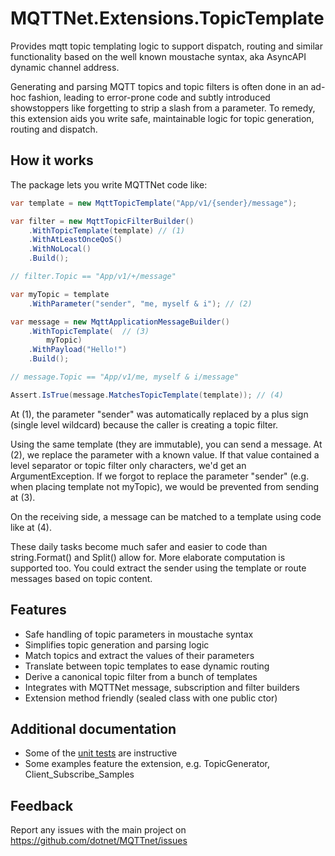 # MQTTNet.Extensions.TopicTemplate

Provides mqtt topic templating logic to support dispatch, routing and
similar functionality based on the well known moustache syntax, aka
AsyncAPI dynamic channel address.

Generating and parsing MQTT topics and topic filters is often done in
an ad-hoc fashion, leading to error-prone code and subtly introduced
showstoppers like forgetting to strip a slash from a parameter.  To
remedy, this extension aids you write safe, maintainable logic
for topic generation, routing and dispatch.


## How it works

The package lets you write MQTTNet code like:
```csharp
var template = new MqttTopicTemplate("App/v1/{sender}/message");

var filter = new MqttTopicFilterBuilder()
    .WithTopicTemplate(template) // (1)
    .WithAtLeastOnceQoS()
    .WithNoLocal()
    .Build();

// filter.Topic == "App/v1/+/message"

var myTopic = template
    .WithParameter("sender", "me, myself & i"); // (2)

var message = new MqttApplicationMessageBuilder()
    .WithTopicTemplate(  // (3)
        myTopic)
    .WithPayload("Hello!")
    .Build();

// message.Topic == "App/v1/me, myself & i/message"

Assert.IsTrue(message.MatchesTopicTemplate(template)); // (4)
```

At (1), the parameter "sender" was automatically replaced by a plus sign
(single level wildcard) because the caller is creating a topic filter.

Using the same template (they are immutable), you can send
a message. At (2), we replace the parameter with a known value.
If that value contained a level separator or topic filter only
characters, we'd get an ArgumentException. If we forgot to replace
the parameter "sender" (e.g. when placing template not myTopic),
we would be prevented from sending at (3).

On the receiving side, a message can be matched to a template
using code like at (4).

These daily tasks become much safer and easier to code than 
string.Format() and Split() allow for. More elaborate computation is supported
too. You could extract the sender using the template or route
messages based on topic content.

## Features

- Safe handling of topic parameters in moustache syntax
- Simplifies topic generation and parsing logic
- Match topics and extract the values of their parameters
- Translate between topic templates to ease dynamic routing
- Derive a canonical topic filter from a bunch of templates
- Integrates with MQTTNet message, subscription and filter builders
- Extension method friendly (sealed class with one public ctor)

## Additional documentation

- Some of the [unit tests](https://github.com/dotnet/MQTTnet/blob/master/Source/MQTTnet.Tests/Extensions/MqttTopicTemplate_Tests.cs) are instructive
- Some examples feature the extension, e.g. TopicGenerator, Client_Subscribe_Samples

## Feedback

Report any issues with the main project on https://github.com/dotnet/MQTTnet/issues


